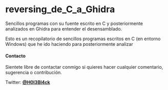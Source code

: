 # reversing_de_C_a_Ghidra
Sencillos programas con su fuente escrito en C y posteriormente analizados en Ghidra para entender el desensamblado.

Esto es un recopilatorio de sencillos programas escritos en C (en entorno Windows) que he ido haciendo para posteriormente analizar


#### Contacto

Sientete libre de contactar conmigo si quieres hacer cualquier comentario, sugerencia o contribución.

Twitter: [**@H0l3Bl4ck**](https://twitter.com/H0l3Bl4ck)